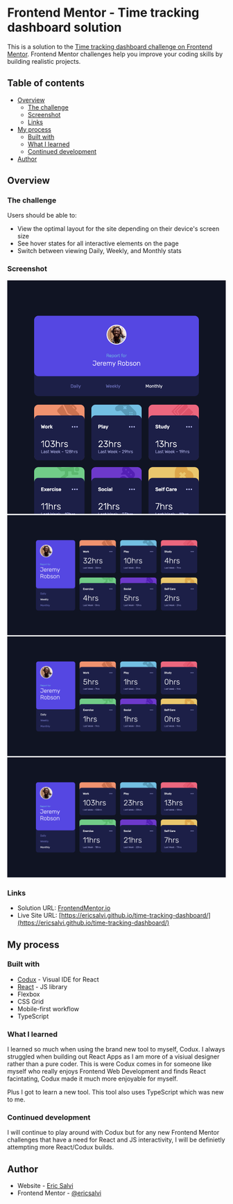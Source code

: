 # Frontend Mentor - Time tracking dashboard solution

This is a solution to the [Time tracking dashboard challenge on Frontend Mentor](https://www.frontendmentor.io/challenges/time-tracking-dashboard-UIQ7167Jw). Frontend Mentor challenges help you improve your coding skills by building realistic projects. 

## Table of contents

- [Overview](#overview)
  - [The challenge](#the-challenge)
  - [Screenshot](#screenshot)
  - [Links](#links)
- [My process](#my-process)
  - [Built with](#built-with)
  - [What I learned](#what-i-learned)
  - [Continued development](#continued-development)
- [Author](#author)

## Overview

### The challenge

Users should be able to:

- View the optimal layout for the site depending on their device's screen size
- See hover states for all interactive elements on the page
- Switch between viewing Daily, Weekly, and Monthly stats

### Screenshot

![ipad responsive](./design/ipad-responsive.png)
![weekly data](./design/weekly-view.png)
![daily data](./design/daily-view.png)
![monthly data](./design/monthly-view.png)

### Links

- Solution URL: [FrontendMentor.io](https://www.frontendmentor.io/solutions/dynamic-time-tracking-dashboard-built-w-codux-react-and-ts-OgZdC2ugTB)
- Live Site URL: [https://ericsalvi.github.io/time-tracking-dashboard/](https://ericsalvi.github.io/time-tracking-dashboard/)

## My process

### Built with

- [Codux](https://www.codux.com/) - Visual IDE for React
- [React](https://reactjs.org/) - JS library
- Flexbox
- CSS Grid
- Mobile-first workflow
- TypeScript

### What I learned

I learned so much when using the brand new tool to myself, Codux. I always struggled when building out React Apps as I am more of a visiual designer rather than a pure coder. This is were Codux comes in for someone like myself who really enjoys Frontend Web Development and finds React facintating, Codux made it much more enjoyable for myself.

Plus I got to learn a new tool. This tool also uses TypeScript which was new to me. 

### Continued development

I will continue to play around with Codux but for any new Frontend Mentor challenges that have a need for React and JS interactivity, I will be definietly attempting more React/Codux builds.

## Author

- Website - [Eric Salvi](https://github.com/ericsalvi)
- Frontend Mentor - [@ericsalvi](https://www.frontendmentor.io/profile/ericsalvi)